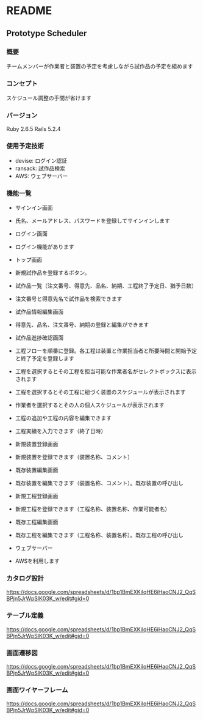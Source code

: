 # README

## Prototype Scheduler

### 概要
チームメンバーが作業者と装置の予定を考慮しながら試作品の予定を組めます

### コンセプト
スケジュール調整の手間が省けます

### バージョン
Ruby 2.6.5 Rails 5.2.4

### 使用予定技術
* devise: ログイン認証
* ransack: 試作品検索
* AWS: ウェブサーバー

### 機能一覧
* サインイン画面
* 氏名、メールアドレス、パスワードを登録してサインインします

* ログイン画面
* ログイン機能があります

* トップ画面
* 新規試作品を登録するボタン。
* 試作品一覧（注文番号、得意先、品名、納期、工程終了予定日、猶予日数）
* 注文番号と得意先名で試作品を検索できます

* 試作品情報編集画面
* 得意先、品名、注文番号、納期の登録と編集ができます

* 試作品進捗確認画面
* 工程フローを順番に登録。各工程は装置と作業担当者と所要時間と開始予定と終了予定を登録します
* 工程を選択するとその工程を担当可能な作業者名がセレクトボックスに表示されます
* 工程を選択するとその工程に紐づく装置のスケジュールが表示されます
* 作業者を選択するとその人の個人スケジュールが表示されます
* 工程の追加や工程の内容を編集できます
* 工程実績を入力できます（終了日時）

* 新規装置登録画面
* 新規装置を登録できます（装置名称、コメント）
* 既存装置編集画面
* 既存装置を編集できます（装置名称、コメント）。既存装置の呼び出し

* 新規工程登録画面
* 新規工程を登録できます（工程名称、装置名称、作業可能者名）

* 既存工程編集画面
* 既存工程を編集できます（工程名称、装置名称）。既存工程の呼び出し

* ウェブサーバー
* AWSを利用します

### カタログ設計
https://docs.google.com/spreadsheets/d/1bp1BmEXKilqHE6iHaoCNJ2_QqSBPjn5JrWpSlK03K_w/edit#gid=0

### テーブル定義
https://docs.google.com/spreadsheets/d/1bp1BmEXKilqHE6iHaoCNJ2_QqSBPjn5JrWpSlK03K_w/edit#gid=0

### 画面遷移図
https://docs.google.com/spreadsheets/d/1bp1BmEXKilqHE6iHaoCNJ2_QqSBPjn5JrWpSlK03K_w/edit#gid=0

### 画面ワイヤーフレーム
https://docs.google.com/spreadsheets/d/1bp1BmEXKilqHE6iHaoCNJ2_QqSBPjn5JrWpSlK03K_w/edit#gid=0
